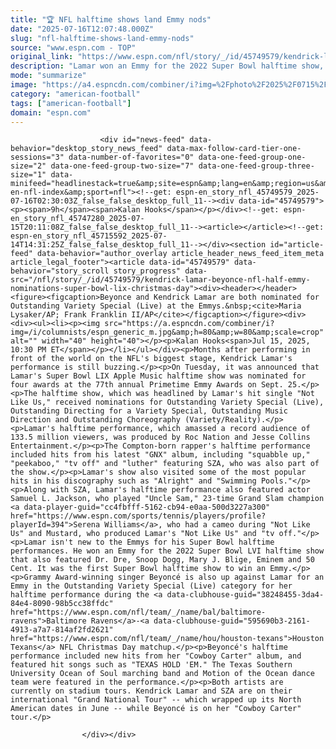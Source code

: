 ```yaml
---
title: "🏆 NFL halftime shows land Emmy nods"
date: "2025-07-16T12:07:48.000Z"
slug: "nfl-halftime-shows-land-emmy-nods"
source: "www.espn.com - TOP"
original_link: "https://www.espn.com/nfl/story/_/id/45749579/kendrick-lamar-beyonce-nfl-half-emmy-nominations-super-bowl-lix-christmas-day"
description: "Lamar won an Emmy for the 2022 Super Bowl halftime show, and Beyoncé is still eyeing her first win."
mode: "summarize"
image: "https://a4.espncdn.com/combiner/i?img=%2Fphoto%2F2025%2F0715%2Fbeyonce%2Dkendrick16x9.jpg"
category: "american-football"
tags: ["american-football"]
domain: "espn.com"
---
```

<div id="readability-page-1" class="page"><div id="pane-main" tabindex="-1">

                        <div id="news-feed" data-behavior="desktop_story_news_feed" data-max-follow-card-tier-one-sessions="3" data-number-of-favorites="0" data-one-feed-group-one-size="2" data-one-feed-group-two-size="7" data-one-feed-group-three-size="1" data-minifeed="headlinestack=true&amp;site=espn&amp;lang=en&amp;region=us&amp;pubkey=espn-en-nfl-index&amp;sport=nfl"><!--get: espn-en_story_nfl_45749579_2025-07-16T02:30:03Z_false_false_desktop_full_11--><div data-id="45749579"><p><span>9h</span><span>Kalan Hooks</span></p></div><!--get: espn-en_story_nfl_45747280_2025-07-15T20:11:08Z_false_false_desktop_full_11--><article></article><!--get: espn-en_story_nfl_45715592_2025-07-14T14:31:25Z_false_false_desktop_full_11--></div><section id="article-feed" data-behavior="author_overlay article_header_news_feed_item_meta article_legal_footer"><article data-id="45749579" data-behavior="story_scroll story_progress" data-src="/nfl/story/_/id/45749579/kendrick-lamar-beyonce-nfl-half-emmy-nominations-super-bowl-lix-christmas-day"><div><header></header><figure><figcaption>Beyonce and Kendrick Lamar are both nominated for Outstanding Variety Special (Live) at the Emmys.&nbsp;<cite>Maria Lysaker/AP; Frank Franklin II/AP</cite></figcaption></figure><div><div><ul><li><p><img src="https://a.espncdn.com/combiner/i?img=/i/columnists/espn_generic_m.jpg&amp;h=80&amp;w=80&amp;scale=crop" alt="" width="40" height="40"></p><p>Kalan Hooks<span>Jul 15, 2025, 10:30 PM ET</span></p></li></ul></div><p>Months after performing in front of the world on the NFL's biggest stage, Kendrick Lamar's performance is still buzzing.</p><p>On Tuesday, it was announced that Lamar's Super Bowl LIX Apple Music halftime show was nominated for four awards at the 77th annual Primetime Emmy Awards on Sept. 25.</p><p>The halftime show, which was headlined by Lamar's hit single "Not Like Us," received nominations for Outstanding Variety Special (Live), Outstanding Directing for a Variety Special, Outstanding Music Direction and Outstanding Choreography (Variety/Reality).</p><p>Lamar's halftime performance, which amassed a record audience of 133.5 million viewers, was produced by Roc Nation and Jesse Collins Entertainment.</p><p>The Compton-born rapper's halftime performance included hits from his latest "GNX" album, including "squabble up," "peekaboo," "tv off" and "luther" featuring SZA, who was also part of the show.</p><p>Lamar's show also visited some of the most popular hits in his discography such as "Alright" and "Swimming Pools."</p><p>Along with SZA, Lamar's halftime performance also featured actor Samuel L. Jackson, who played "Uncle Sam," 23-time Grand Slam champion <a data-player-guid="cc4fbfff-5162-cb94-e0aa-500d3227a300" href="https://www.espn.com/sports/tennis/players/profile?playerId=394">Serena Williams</a>, who had a cameo during "Not Like Us" and Mustard, who produced Lamar's "Not Like Us" and "tv off."</p><p>Lamar isn't new to the Emmys for his Super Bowl halftime performances. He won an Emmy for the 2022 Super Bowl LVI halftime show that also featured Dr. Dre, Snoop Dogg, Mary J. Blige, Eminem and 50 Cent. It was the first Super Bowl halftime show to win an Emmy.</p><p>Grammy Award-winning singer Beyoncé is also up against Lamar for an Emmy in the Outstanding Variety Special (Live) category for her halftime performance during the <a data-clubhouse-guid="38248455-3da4-84e4-8090-98b5cc38ffdc" href="https://www.espn.com/nfl/team/_/name/bal/baltimore-ravens">Baltimore Ravens</a>-<a data-clubhouse-guid="595690b3-2161-4913-a7a7-814af2fd2621" href="https://www.espn.com/nfl/team/_/name/hou/houston-texans">Houston Texans</a> NFL Christmas Day matchup.</p><p>Beyoncé's halftime performance included new hits from her "Cowboy Carter" album, and featured hit songs such as "TEXAS HOLD 'EM." The Texas Southern University Ocean of Soul marching band and Motion of the Ocean dance team were featured in the performance.</p><p>Both artists are currently on stadium tours. Kendrick Lamar and SZA are on their international "Grand National Tour" -- which wrapped up its North American dates in June -- while Beyoncé is on her "Cowboy Carter" tour.</p>
</div></div></article></section>

                        
                    </div></div>
